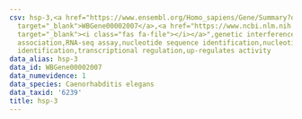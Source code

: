 ```yaml
---
csv: hsp-3,<a href="https://www.ensembl.org/Homo_sapiens/Gene/Summary?db=core;g=WBGene00002007"
  target="_blank">WBGene00002007</a>,<a href="https://www.ncbi.nlm.nih.gov/pubmed/27496166"
  target="_blank"><i class="fas fa-file"></i></a>",genetic interference,functional
  association,RNA-seq assay,nucleotide sequence identification,nucleotide sequence
  identification,transcriptional regulation,up-regulates activity
data_alias: hsp-3
data_id: WBGene00002007
data_numevidence: 1
data_species: Caenorhabditis elegans
data_taxid: '6239'
title: hsp-3
---
```

